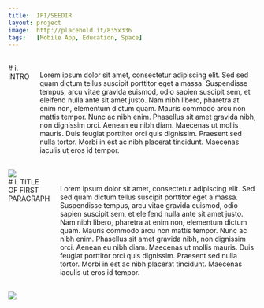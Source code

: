 ```yaml
---
title:  IPI/SEEDIR
layout: project
image:  http://placehold.it/835x336
tags:   [Mobile App, Education, Space]
---
```


<div class="row">
  <div class="one column">&nbsp;</div>
  <div class="ten columns" markdown="1">
# i. INTRO

Lorem ipsum dolor sit amet, consectetur adipiscing elit. Sed sed quam dictum tellus suscipit porttitor eget a massa. Suspendisse tempus, arcu vitae gravida euismod, odio sapien suscipit sem, et eleifend nulla ante sit amet justo. Nam nibh libero, pharetra at enim non, elementum dictum quam. Mauris commodo arcu non mattis tempor. Nunc ac nibh enim. Phasellus sit amet gravida nibh, non dignissim orci. Aenean eu nibh diam. Maecenas ut mollis mauris. Duis feugiat porttitor orci quis dignissim. Praesent sed nulla tortor. Morbi in est ac nibh placerat tincidunt. Maecenas iaculis ut eros id tempor.

  </div>
  <div class="one column">&nbsp;</div>
</div>

<div class="row">
  <div class="five columns">
    <img src="http://placehold.it/360x360">
  </div>
  <div class="seven columns" markdown="1">
# i. TITLE OF FIRST PARAGRAPH

Lorem ipsum dolor sit amet, consectetur adipiscing elit. Sed sed quam dictum tellus suscipit porttitor eget a massa. Suspendisse tempus, arcu vitae gravida euismod, odio sapien suscipit sem, et eleifend nulla ante sit amet justo. Nam nibh libero, pharetra at enim non, elementum dictum quam. Mauris commodo arcu non mattis tempor. Nunc ac nibh enim. Phasellus sit amet gravida nibh, non dignissim orci. Aenean eu nibh diam. Maecenas ut mollis mauris. Duis feugiat porttitor orci quis dignissim. Praesent sed nulla tortor. Morbi in est ac nibh placerat tincidunt. Maecenas iaculis ut eros id tempor.

  </div>
</div>

<div class="row">
  <div class="one column">&nbsp;</div>
  <div class="ten columns">
    <img src="http://placehold.it/800x400">
  </div>
  <div class="one column">&nbsp;</div>
</div>
